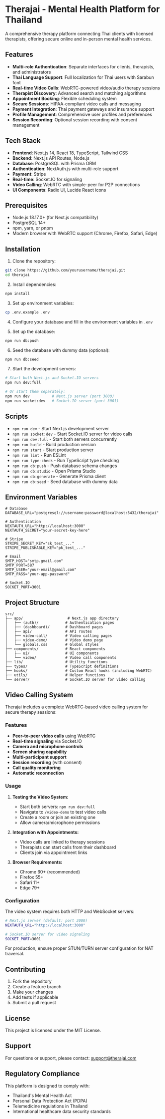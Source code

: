 # Therajai - Mental Health Platform for Thailand

A comprehensive therapy platform connecting Thai clients with licensed therapists, offering secure online and in-person mental health services.

## Features

- **Multi-role Authentication**: Separate interfaces for clients, therapists, and administrators
- **Thai Language Support**: Full localization for Thai users with Sarabun font
- **Real-time Video Calls**: WebRTC-powered video/audio therapy sessions
- **Therapist Discovery**: Advanced search and matching algorithms
- **Appointment Booking**: Flexible scheduling system
- **Secure Sessions**: HIPAA-compliant video calls and messaging
- **Payment Integration**: Thai payment gateways and insurance support
- **Profile Management**: Comprehensive user profiles and preferences
- **Session Recording**: Optional session recording with consent management

## Tech Stack

- **Frontend**: Next.js 14, React 18, TypeScript, Tailwind CSS
- **Backend**: Next.js API Routes, Node.js
- **Database**: PostgreSQL with Prisma ORM
- **Authentication**: NextAuth.js with multi-role support
- **Payment**: Stripe
- **Real-time**: Socket.IO for signaling
- **Video Calling**: WebRTC with simple-peer for P2P connections
- **UI Components**: Radix UI, Lucide React icons

## Prerequisites

- Node.js 18.17.0+ (for Next.js compatibility)
- PostgreSQL 14+
- npm, yarn, or pnpm
- Modern browser with WebRTC support (Chrome, Firefox, Safari, Edge)

## Installation

1. Clone the repository:
```bash
git clone https://github.com/yourusername/therajai.git
cd therajai
```

2. Install dependencies:
```bash
npm install
```

3. Set up environment variables:
```bash
cp .env.example .env
```

4. Configure your database and fill in the environment variables in `.env`

5. Set up the database:
```bash
npm run db:push
```

6. Seed the database with dummy data (optional):
```bash
npm run db:seed
```

7. Start the development servers:
```bash
# Start both Next.js and Socket.IO servers
npm run dev:full

# Or start them separately:
npm run dev          # Next.js server (port 3000)
npm run socket:dev   # Socket.IO server (port 3001)
```

## Scripts

- `npm run dev` - Start Next.js development server
- `npm run socket:dev` - Start Socket.IO server for video calls
- `npm run dev:full` - Start both servers concurrently
- `npm run build` - Build production version
- `npm run start` - Start production server
- `npm run lint` - Run ESLint
- `npm run type-check` - Run TypeScript type checking
- `npm run db:push` - Push database schema changes
- `npm run db:studio` - Open Prisma Studio
- `npm run db:generate` - Generate Prisma client
- `npm run db:seed` - Seed database with dummy data

## Environment Variables

```env
# Database
DATABASE_URL="postgresql://username:password@localhost:5432/therajai"

# Authentication
NEXTAUTH_URL="http://localhost:3000"
NEXTAUTH_SECRET="your-secret-key-here"

# Stripe
STRIPE_SECRET_KEY="sk_test_..."
STRIPE_PUBLISHABLE_KEY="pk_test_..."

# Email
SMTP_HOST="smtp.gmail.com"
SMTP_PORT=587
SMTP_USER="your-email@gmail.com"
SMTP_PASS="your-app-password"

# Socket.IO
SOCKET_PORT=3001
```

## Project Structure

```
src/
├── app/                    # Next.js app directory
│   ├── (auth)/            # Authentication pages
│   ├── (dashboard)/       # Dashboard pages
│   ├── api/               # API routes
│   ├── video-call/        # Video calling pages
│   ├── video-demo/        # Video demo page
│   └── globals.css        # Global styles
├── components/            # React components
│   ├── ui/                # UI components
│   └── video/             # Video call components
├── lib/                   # Utility functions
├── types/                 # TypeScript definitions
├── hooks/                 # Custom React hooks (including WebRTC)
├── utils/                 # Helper functions
└── server/                # Socket.IO server for video calling
```

## Video Calling System

Therajai includes a complete WebRTC-based video calling system for secure therapy sessions:

### Features
- **Peer-to-peer video calls** using WebRTC
- **Real-time signaling** via Socket.IO
- **Camera and microphone controls**
- **Screen sharing capability**
- **Multi-participant support**
- **Session recording** (with consent)
- **Call quality monitoring**
- **Automatic reconnection**

### Usage

1. **Testing the Video System:**
   - Start both servers: `npm run dev:full`
   - Navigate to `/video-demo` to test video calls
   - Create a room or join an existing one
   - Allow camera/microphone permissions

2. **Integration with Appointments:**
   - Video calls are linked to therapy sessions
   - Therapists can start calls from their dashboard
   - Clients join via appointment links

3. **Browser Requirements:**
   - Chrome 60+ (recommended)
   - Firefox 55+
   - Safari 11+
   - Edge 79+

### Configuration

The video system requires both HTTP and WebSocket servers:

```bash
# Next.js server (default: port 3000)
NEXTAUTH_URL="http://localhost:3000"

# Socket.IO server for video signaling
SOCKET_PORT=3001
```

For production, ensure proper STUN/TURN server configuration for NAT traversal.

## Contributing

1. Fork the repository
2. Create a feature branch
3. Make your changes
4. Add tests if applicable
5. Submit a pull request

## License

This project is licensed under the MIT License.

## Support

For questions or support, please contact: support@therajai.com

## Regulatory Compliance

This platform is designed to comply with:
- Thailand's Mental Health Act
- Personal Data Protection Act (PDPA)
- Telemedicine regulations in Thailand
- International healthcare data security standards